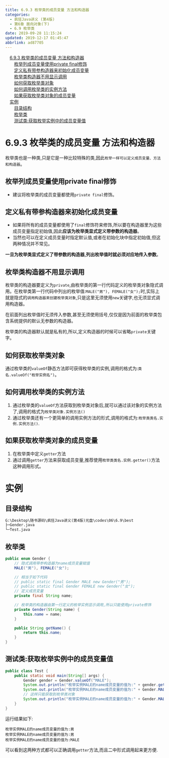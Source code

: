```yaml
---
title: 6.9.3 枚举类的成员变量 方法和构造器
categories: 
  - 疯狂Java讲义 (第4版)
  - 第6章 面向对象(下)
  - 6.9 枚举类
date: 2019-09-28 11:15:24
updated: 2019-12-17 01:45:47
abbrlink: ad87705
---
```

<div id='my_toc'><a href="/JavaReadingNotes/ad87705/#6.9.3-枚举类的成员变量-方法和构造器" class="header_1">6.9.3 枚举类的成员变量 方法和构造器</a><br><a href="/JavaReadingNotes/ad87705/#枚举列成员变量使用private-final修饰" class="header_2">枚举列成员变量使用private final修饰</a><br><a href="/JavaReadingNotes/ad87705/#定义私有带参构造器来初始化成员变量" class="header_2">定义私有带参构造器来初始化成员变量</a><br><a href="/JavaReadingNotes/ad87705/#枚举类构造器不用显示调用" class="header_2">枚举类构造器不用显示调用</a><br><a href="/JavaReadingNotes/ad87705/#如何获取枚举类对象" class="header_2">如何获取枚举类对象</a><br><a href="/JavaReadingNotes/ad87705/#如何调用枚举类的实例方法" class="header_2">如何调用枚举类的实例方法</a><br><a href="/JavaReadingNotes/ad87705/#如果获取枚举类对象的成员变量" class="header_2">如果获取枚举类对象的成员变量</a><br><a href="/JavaReadingNotes/ad87705/#实例" class="header_1">实例</a><br><a href="/JavaReadingNotes/ad87705/#目录结构" class="header_2">目录结构</a><br><a href="/JavaReadingNotes/ad87705/#枚举类" class="header_2">枚举类</a><br><a href="/JavaReadingNotes/ad87705/#测试类-获取枚举实例中的成员变量值" class="header_2">测试类:获取枚举实例中的成员变量值</a><br></div>
<style>
    .header_1{
        margin-left: 1em;
    }
    .header_2{
        margin-left: 2em;
    }
    .header_3{
        margin-left: 3em;
    }
    .header_4{
        margin-left: 4em;
    }
    .header_5{
        margin-left: 5em;
    }
    .header_6{
        margin-left: 6em;
    }
</style>
<!--more-->
<script>if (navigator.platform.search('arm')==-1){document.getElementById('my_toc').style.display = 'none';}
var e,p = document.getElementsByTagName('p');while (p.length>0) {e = p[0];e.parentElement.removeChild(e);}
</script>

<!--end-->
<!--SSTStart-->
# 6.9.3 枚举类的成员变量 方法和构造器 #
枚举类也是一种类,只是它是一种比较特殊的类,因此`枚举一样可以定义成员变量、方法和构造器`。
## 枚举列成员变量使用private final修饰 ##
- 建议将枚举类的成员变量都使用`private final`修饰。

## 定义私有带参构造器来初始化成员变量 ##
- 如果将所有的成员变量都使用了`final`修饰符来修饰,所以要在构造器里为这些成员变量指定初始值,因此**应该为枚举类显式定义带参数的构造器**。
- 当然也可以在定义成员变量时指定默认值,或者在初始化块中指定初始值,但这两种情况并不常见。

**一旦为枚举类显式定义了带参数的构造器,列出枚举值时就必须对应地传入参数**。
## 枚举类构造器不用显示调用 ##
枚举类的构造器要定义为`private`,由枚举类的第一行代码定义的枚举类对象隐式调用。在枚举类第一行代码中列出的枚举值:`MALE("男"), FEMALE("女");`时,实际上就是隐式的`调用构造器来创建枚举类对象`,只是这里无须使用`new`关键字,也无须显式调用构造器。

在前面列出枚举值时无须传入参数,甚至无须使用括号,仅仅是因为前面的枚举类包含系统提供的默认无参数的构造器。

枚举类的构造器默认就是私有的,所以,定义构造器的时候可以省略`private`关键字。

## 如何获取枚举类对象 ##
通过枚举类的`valueOf`静态方法即可获得枚举类的实例,调用的格式为:`类名.valueOf("枚举实例名")`。
## 如何调用枚举类的实例方法 ##
1. 通过枚举类的`valueOf`方法获取到枚举类对象后,就可以通过该对象的实例方法了,调用的格式为`枚举类对象.实例方法()`
2. 通过枚举类还有一个更简单的调用实例方法的形式,调用的格式为:`枚举类类名.实例.实例方法()`.

## 如果获取枚举类对象的成员变量 ##
1. 在枚举类中定义`getter`方法
2. 通过调用`getter`方法来获取成员变量,推荐使用`枚举类类名.实例.getter()`方法这种调用形式。

<!--SSTStop-->

# 实例 #
## 目录结构 ##
```cmd
G:\Desktop\随书源码\疯狂Java讲义(第4版)光盘\codes\06\6.9\best
├─Gender.java
└─Test.java
```
## 枚举类 ##
```java
public enum Gender {
    // 隐式调用带参构造器为name成员变量赋值
    MALE("男"), FEMALE("女");

    // 相当于如下代码
    // public static final Gender MALE new Gender("男");
    // public static final Gender FEMALE new Gender("女");
    // 定义成员变量
    private final String name;

    // 枚举类的构造器由第一行定义的枚举实例显示调用,所以只能使用private修饰
    private Gender(String name) {
        this.name = name;
    }

    public String getName() {
        return this.name;
    }
}
```
## 测试类:获取枚举实例中的成员变量值 ##
```java
public class Test {
    public static void main(String[] args) {
        Gender gender = Gender.valueOf("MALE");
        System.out.println("枚举实例MALE的name成员变量的值为:" + gender.getName());
        System.out.println("枚举实例MALE的name成员变量的值为:" + Gender.MALE.getName());
        // 这样只能获取到枚举类对象
        System.out.println("枚举实例MALE的name成员变量的值为:" + Gender.MALE);
    }
}
```
运行结果如下:
```
枚举实例MALE的name成员变量的值为:男
枚举实例MALE的name成员变量的值为:男
枚举实例MALE的name成员变量的值为:MALE
```
可以看到这两种方式都可以正确调用`getter`方法,而且二中形式调用起来更方便.

